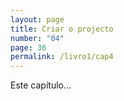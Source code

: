 ```yaml
---
layout: page
title: Criar o projecto
number: "04"
page: 36
permalink: /livro1/cap4
---
```

Este capítulo…